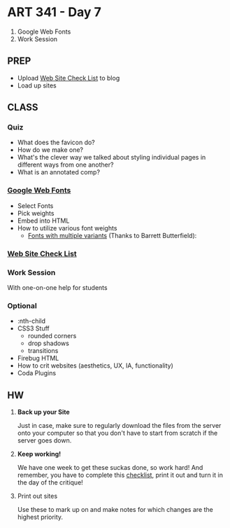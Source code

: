 ART 341 - Day 7
=======================================

1. Google Web Fonts
2. Work Session


PREP
---------------------------------------
- Upload [Web Site Check List](http://teaching.thomhines.com/resources/Site%20Launch%20Checklist.pdf) to blog
- Load up sites


CLASS
---------------------------------------

### Quiz
- What does the favicon do?
- How do we make one?
- What's the clever way we talked about styling individual pages in different ways from one another?
- What is an annotated comp?


### [Google Web Fonts](http://www.google.com/fonts/)

- Select Fonts
- Pick weights
- Embed into HTML
- How to utilize various font weights
	- [Fonts with multiple variants](http://somadesign.ca/demos/better-google-fonts/) (Thanks to Barrett Butterfield): 


### [Web Site Check List](http://teaching.thomhines.com/resources/Site%20Launch%20Checklist.pdf)

### Work Session
With one-on-one help for students




### Optional
- :nth-child
- CSS3 Stuff
	- rounded corners
	- drop shadows
	- transitions
- Firebug HTML
- How to crit websites (aesthetics, UX, IA, functionality)
- Coda Plugins


HW
---------------------------------------



1. **Back up your Site**

	Just in case, make sure to regularly download the files from the server onto your computer so that you don't have to start from scratch if the server goes down.

2. **Keep working!**

	We have one week to get these suckas done, so work hard! And remember, you have to complete this [checklist](http://teaching.thomhines.com/resources/Site%20Launch%20Checklist.pdf), print it out and turn it in the day of the critique!

3. Print out sites

	Use these to mark up on and make notes for which changes are the highest priority.

